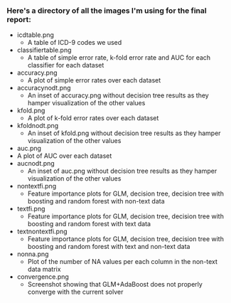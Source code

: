 ### Here's a directory of all the images I'm using for the final report: 

* icdtable.png
  * A table of ICD-9 codes we used
* classifiertable.png
  * A table of simple error rate, k-fold error rate and AUC for each classifier for each dataset    
* accuracy.png
  * A plot of simple error rates over each dataset
* accuracynodt.png
  * An inset of accuracy.png without decision tree results as they hamper visualization of the other values    
* kfold.png
  * A plot of k-fold error rates over each dataset
* kfoldnodt.png
  * An inset of kfold.png without decision tree results as they hamper visualization of the other values  
 * auc.png
  * A plot of AUC over each dataset
* aucnodt.png
  * An inset of auc.png without decision tree results as they hamper visualization of the other values   
* nontextfi.png
  * Feature importance plots for GLM, decision tree, decision tree with boosting and random forest with non-text data 
* textfi.png
  * Feature importance plots for GLM, decision tree, decision tree with boosting and random forest with text data 
* textnontextfi.png
  * Feature importance plots for GLM, decision tree, decision tree with boosting and random forest with text and non-text data 
* nonna.png
  * Plot of the number of NA values per each column in the non-text data matrix
* convergence.png
  * Screenshot showing that GLM+AdaBoost does not properly converge with the current solver 
